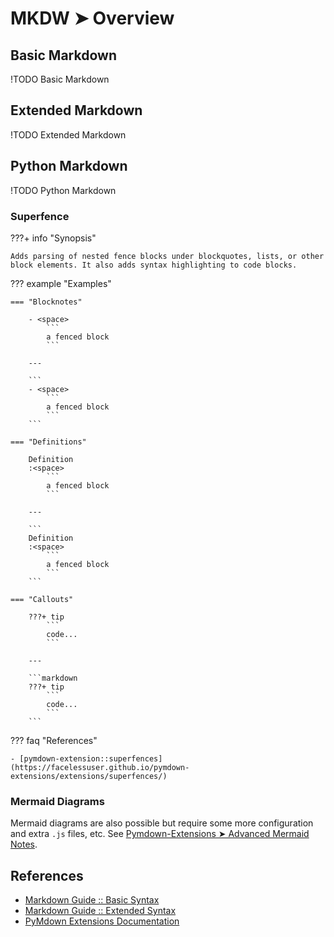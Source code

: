 # MKDW ➤ Overview

## Basic Markdown

!TODO Basic Markdown

## Extended Markdown

!TODO Extended Markdown

## Python Markdown

!TODO Python Markdown

### Superfence

???+ info "Synopsis"

    Adds parsing of nested fence blocks under blockquotes, lists, or other block elements. It also adds syntax highlighting to code blocks.

??? example "Examples"

    === "Blocknotes"

        - <space>
            ```
            a fenced block
            ```

        ---

        ```
        - <space>
            ```
            a fenced block
            ```
        ```

    === "Definitions"

        Definition
        :<space>
            ```
            a fenced block
            ```

        ---

        ```
        Definition
        :<space>
            ```
            a fenced block
            ```
        ```

    === "Callouts"

        ???+ tip
            ```
            code...
            ```

        ---

        ```markdown
        ???+ tip
            ```
            code...
            ```
        ```

??? faq "References"

    - [pymdown-extension::superfences](https://facelessuser.github.io/pymdown-extensions/extensions/superfences/)

### Mermaid Diagrams

Mermaid diagrams are also possible but require some more configuration and extra `.js` files, etc. See [Pymdown-Extensions ➤ Advanced Mermaid Notes](https://facelessuser.github.io/pymdown-extensions/extras/mermaid/).

## References

- [Markdown Guide :: Basic Syntax](https://www.markdownguide.org/basic-syntax)
- [Markdown Guide :: Extended Syntax](https://www.markdownguide.org/extended-syntax)
- [PyMdown Extensions Documentation](https://facelessuser.github.io/pymdown-extensions/)
